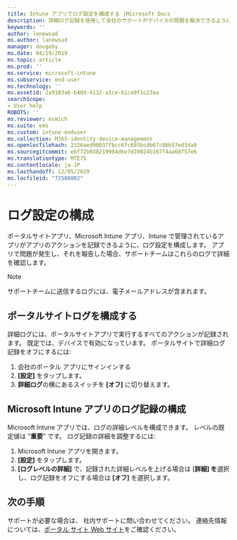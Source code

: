 ```yaml
---
title: Intune アプリでログ設定を構成する |Microsoft Docs
description: 詳細ログ記録を使用して会社のサポートがデバイスの問題を解決できるようにする
keywords: ''
author: lenewsad
ms.author: lanewsad
manager: dougeby
ms.date: 04/19/2019
ms.topic: article
ms.prod: ''
ms.service: microsoft-intune
ms.subservice: end-user
ms.technology: ''
ms.assetid: 2a9183a6-b40d-4132-a1ce-61ce0f1c23aa
searchScope:
- User help
ROBOTS: ''
ms.reviewer: esmich
ms.suite: ems
ms.custom: intune-enduser
ms.collection: M365-identity-device-management
ms.openlocfilehash: 2326aed90037fbcc6fc693bcdb67c86b57ed34a0
ms.sourcegitcommit: ebf72b038219904d6e7d20024b107f4aa68f57e6
ms.translationtype: MTE75
ms.contentlocale: ja-JP
ms.lasthandoff: 12/05/2019
ms.locfileid: "72508002"
---
```

# <a name="configure-logging-settings"></a>ログ設定の構成

ポータルサイトアプリ、Microsoft Intune アプリ、Intune で管理されているアプリがアプリのアクションを記録できるように、ログ設定を構成します。 アプリで問題が発生し、それを報告した場合、サポートチームはこれらのログで詳細を確認します。 

> [!NOTE]
> サポートチームに送信するログには、電子メールアドレスが含まれます。  

## <a name="configure-company-portal-logging"></a>ポータルサイトログを構成する
詳細ログには、ポータルサイトアプリで実行するすべてのアクションが記録されます。 既定では、デバイスで有効になっています。 ポータルサイトで詳細ログ記録をオフにするには:  

1. 会社のポータル アプリにサインインする
2. **[設定]** をタップします。
3. **詳細ログ**の横にあるスイッチを **[オフ]** に切り替えます。

## <a name="configure-microsoft-intune-app-logging"></a>Microsoft Intune アプリのログ記録の構成
Microsoft Intune アプリでは、ログの詳細レベルを構成できます。 レベルの既定値は "**重要**" です。 ログ記録の詳細を調整するには:  

1. Microsoft Intune アプリを開きます。  
2. **[設定]** をタップします。  
3. **[ログレベルの詳細]** で、記録された詳細レベルを上げる場合は [**詳細] を**選択し、ログ記録をオフにする場合は **[オフ]** を選択します。  

## <a name="next-steps"></a>次の手順  

サポートが必要な場合は、 社内サポートに問い合わせてください。 連絡先情報については、[ポータル サイト Web サイト](https://go.microsoft.com/fwlink/?linkid=2010980)をご確認ください。  
